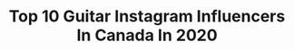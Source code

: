 ---
title: Top 10 Guitar Instagram Influencers In Canada In 2020
description: >-
  Find top guitar Instagram influencers in Canada in 2020. Most popular hashtags: #guitar #guitarsarebetter #music #solo.
platform: Instagram
profiles:
  - username: "ajbends"
    fullname: >-
      AJ Rebollo
    location: "Canada"
    followers: 37943
    engagement: 560
    commentsToLikes: 0.020910
    id: ck0tyz54zohlx0i19r3cezchi
    verified: true
    hashtags: "#beautifulobliviontour"
  - username: "savageaftermidnight"
    fullname: >-
      Savage After Midnight
    location: "Canada"
    followers: 16766
    engagement: 299
    commentsToLikes: 0.057663
    id: ck0vythou5p0t0i19vn4txpep
    verified: true
    hashtags: "#thedream, #attentionattentiontour, #savage, #itsabouttogetsavage"
  - username: "colinjcripps"
    fullname: >-
      Colin Cripps
    location: "Canada"
    followers: 5346
    engagement: 829
    commentsToLikes: 0.089871
    id: ck5zxdkrc7tb80i146krlcfwo
    verified: false
    hashtags: "#outskirts, #fiestared, #filmosoundamp, #guitarstrap"
  - username: "manelijamal"
    fullname: >-
      Maneli Jamal
    location: "Canada"
    followers: 35371
    engagement: 272
    commentsToLikes: 0.058545
    id: ck137ymrfdnql0i191d95sbah
    verified: false
    hashtags: "#universityofrock, #instagood, #guitars, #acousticguitar"
  - username: "samjacobs_"
    fullname: >-
      Sam Jacobs
    location: "Canada"
    followers: 5535
    engagement: 646
    commentsToLikes: 0.024021
    id: ck5zvvt0w50310i14fdrki88p
    verified: false
    hashtags: "#efeb, #revvamps, #d20, #gseries"
  - username: "tjwhitelaw"
    fullname: >-
      Tj Whitelaw
    location: "Canada"
    followers: 25133
    engagement: 472
    commentsToLikes: 0.041921
    id: ck0vxzghx1hv70i192hypbo0o
    verified: false
    hashtags: "#daddariocanada, #toronto, #announcement, #loop"
  - username: "francishenson"
    fullname: >-
      FRANCIS HENSON
    location: "Canada"
    followers: 8417
    engagement: 584
    commentsToLikes: 0.070231
    id: ck137jhgfbunu0i19gh97j9yg
    verified: false
    hashtags: "#newwebsite, #websitelaunch, #stratcity, #allalongthewatchtower"
  - username: "brentfitz"
    fullname: >-
      𝔹𝕣𝕖𝕟𝕥 𝔽𝕚𝕥𝕫
    location: "Canada"
    followers: 40208
    engagement: 422
    commentsToLikes: 0.033749
    id: ck5c5fm753dvu0i11f9oost4c
    verified: true
    hashtags: "#rockforever, #rockbands, #drumming, #winnipeg"
  - username: "royzivmusic"
    fullname: >-
      Roy Ziv
    location: "Canada"
    followers: 59000
    engagement: 470
    commentsToLikes: 0.022726
    id: ck5bw33sikwow0i119ttg0jr5
    verified: false
    hashtags: "#composer, #washyourhands, #quarantine, #guitarsolo"
  - username: "brandondeonmusic"
    fullname: >-
      Brandon D'Eon Guitarist
    location: "Canada"
    followers: 125691
    engagement: 371
    commentsToLikes: 0.018560
    id: ck137oa3acjfj0i19ilmyuzby
    verified: false
    hashtags: "#funny, #guitarra, #guitarlesson, #guitarsarebetter"
---